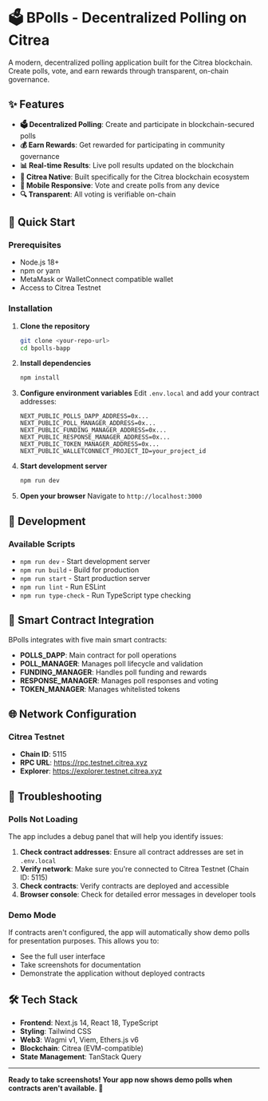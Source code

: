 # 🗳️ BPolls - Decentralized Polling on Citrea

A modern, decentralized polling application built for the Citrea blockchain. Create polls, vote, and earn rewards through transparent, on-chain governance.

## ✨ Features

- **🗳️ Decentralized Polling**: Create and participate in blockchain-secured polls
- **💰 Earn Rewards**: Get rewarded for participating in community governance
- **📊 Real-time Results**: Live poll results updated on the blockchain
- **🔗 Citrea Native**: Built specifically for the Citrea blockchain ecosystem
- **📱 Mobile Responsive**: Vote and create polls from any device
- **🔍 Transparent**: All voting is verifiable on-chain

## 🚀 Quick Start

### Prerequisites

- Node.js 18+ 
- npm or yarn
- MetaMask or WalletConnect compatible wallet
- Access to Citrea Testnet

### Installation

1. **Clone the repository**
   ```bash
   git clone <your-repo-url>
   cd bpolls-bapp
   ```

2. **Install dependencies**
   ```bash
   npm install
   ```

3. **Configure environment variables**
   Edit `.env.local` and add your contract addresses:
   ```env
   NEXT_PUBLIC_POLLS_DAPP_ADDRESS=0x...
   NEXT_PUBLIC_POLL_MANAGER_ADDRESS=0x...
   NEXT_PUBLIC_FUNDING_MANAGER_ADDRESS=0x...
   NEXT_PUBLIC_RESPONSE_MANAGER_ADDRESS=0x...
   NEXT_PUBLIC_TOKEN_MANAGER_ADDRESS=0x...
   NEXT_PUBLIC_WALLETCONNECT_PROJECT_ID=your_project_id
   ```

4. **Start development server**
   ```bash
   npm run dev
   ```

5. **Open your browser**
   Navigate to `http://localhost:3000`

## 🔧 Development

### Available Scripts

- `npm run dev` - Start development server
- `npm run build` - Build for production
- `npm run start` - Start production server
- `npm run lint` - Run ESLint
- `npm run type-check` - Run TypeScript type checking

## 🔗 Smart Contract Integration

BPolls integrates with five main smart contracts:

- **POLLS_DAPP**: Main contract for poll operations
- **POLL_MANAGER**: Manages poll lifecycle and validation  
- **FUNDING_MANAGER**: Handles poll funding and rewards
- **RESPONSE_MANAGER**: Manages poll responses and voting
- **TOKEN_MANAGER**: Manages whitelisted tokens

## 🌐 Network Configuration

### Citrea Testnet
- **Chain ID**: 5115
- **RPC URL**: https://rpc.testnet.citrea.xyz
- **Explorer**: https://explorer.testnet.citrea.xyz

## 🔨 Troubleshooting

### Polls Not Loading

The app includes a debug panel that will help you identify issues:

1. **Check contract addresses**: Ensure all contract addresses are set in `.env.local`
2. **Verify network**: Make sure you're connected to Citrea Testnet (Chain ID: 5115)
3. **Check contracts**: Verify contracts are deployed and accessible
4. **Browser console**: Check for detailed error messages in developer tools

### Demo Mode

If contracts aren't configured, the app will automatically show demo polls for presentation purposes. This allows you to:
- See the full user interface
- Take screenshots for documentation
- Demonstrate the application without deployed contracts

## 🛠️ Tech Stack

- **Frontend**: Next.js 14, React 18, TypeScript
- **Styling**: Tailwind CSS
- **Web3**: Wagmi v1, Viem, Ethers.js v6
- **Blockchain**: Citrea (EVM-compatible)
- **State Management**: TanStack Query

---

**Ready to take screenshots! Your app now shows demo polls when contracts aren't available. 📸**
